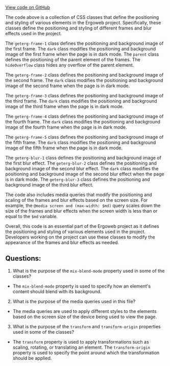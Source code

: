 [View code on GitHub](https://github.com/ergoplatform/ergoweb/styles/geterg.scss)

The code above is a collection of CSS classes that define the positioning and styling of various elements in the Ergoweb project. Specifically, these classes define the positioning and styling of different frames and blur effects used in the project. 

The `geterg-frame-1` class defines the positioning and background image of the first frame. The `dark` class modifies the positioning and background image of the first frame when the page is in dark mode. The `parent` class defines the positioning of the parent element of the frames. The `hideOverflow` class hides any overflow of the parent element. 

The `geterg-frame-2` class defines the positioning and background image of the second frame. The `dark` class modifies the positioning and background image of the second frame when the page is in dark mode. 

The `geterg-frame-3` class defines the positioning and background image of the third frame. The `dark` class modifies the positioning and background image of the third frame when the page is in dark mode. 

The `geterg-frame-4` class defines the positioning and background image of the fourth frame. The `dark` class modifies the positioning and background image of the fourth frame when the page is in dark mode. 

The `geterg-frame-5` class defines the positioning and background image of the fifth frame. The `dark` class modifies the positioning and background image of the fifth frame when the page is in dark mode. 

The `geterg-blur-1` class defines the positioning and background image of the first blur effect. The `geterg-blur-2` class defines the positioning and background image of the second blur effect. The `dark` class modifies the positioning and background image of the second blur effect when the page is in dark mode. The `geterg-blur-3` class defines the positioning and background image of the third blur effect.

The code also includes media queries that modify the positioning and scaling of the frames and blur effects based on the screen size. For example, the `@media screen and (max-width: $md)` query scales down the size of the frames and blur effects when the screen width is less than or equal to the `$md` variable. 

Overall, this code is an essential part of the Ergoweb project as it defines the positioning and styling of various elements used in the project. Developers working on the project can use these classes to modify the appearance of the frames and blur effects as needed.
## Questions: 
 1. What is the purpose of the `mix-blend-mode` property used in some of the classes?
- The `mix-blend-mode` property is used to specify how an element's content should blend with its background.

2. What is the purpose of the media queries used in this file?
- The media queries are used to apply different styles to the elements based on the screen size of the device being used to view the page.

3. What is the purpose of the `transform` and `transform-origin` properties used in some of the classes?
- The `transform` property is used to apply transformations such as scaling, rotating, or translating an element. The `transform-origin` property is used to specify the point around which the transformation should be applied.